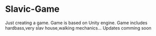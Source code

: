 # Slavic-Game
Just creating a game. Game is based on Unity engine. Game includes hardbass,very slav house,walking mechanics... Updates comming soon
